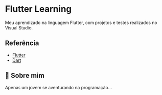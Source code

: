 
# Flutter Learning

Meu aprendizado na linguagem Flutter, com projetos e testes realizados no Visual Studio.


## Referência

 - [Flutter](https://flutter.dev/)
 - [Dart](https://dart.dev/)

## 🚀 Sobre mim
Apenas um jovem se aventurando na programação...

